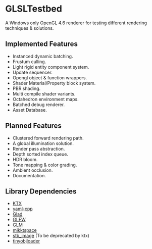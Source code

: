 # GLSLTestbed
A Windows only OpenGL 4.6 renderer for testing different rendering techniques & solutions.

## Implemented Features
- Instanced dynamic batching.
- Frustum culling.
- Light rigid entity component system.
- Update sequencer.
- Opengl object & function wrappers.
- Shader Material/Property block system.
- PBR shading.
- Multi compile shader variants.
- Octahedron environment maps.
- Batched debug renderer.
- Asset Database.

## Planned Features
- Clustered forward rendering path.
- A global illumination solution.
- Render pass abstraction.
- Depth sorted index queue.
- HDR bloom.
- Tone mapping & color grading.
- Ambient occlusion.
- Documentation.

## Library Dependencies
- [KTX](https://github.com/KhronosGroup/KTX-Software)
- [yaml-cpp](https://github.com/jbeder/yaml-cpp)
- [Glad](https://glad.dav1d.de/)
- [GLFW](https://www.glfw.org/)
- [GLM](https://github.com/g-truc/glm)
- [mikktspace](http://www.mikktspace.com/)
- [stb_image](https://github.com/nothings/stb) (To be deprecated by ktx)
- [tinyobjloader](https://github.com/tinyobjloader/tinyobjloader)

